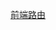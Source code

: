 [前端路由](http://note.youdao.com/noteshare?id=8469341f4994bab726f8d8dbbc49e6e9&sub=BA8611DA01274CE3A0AD5334DDAF1A8B)
